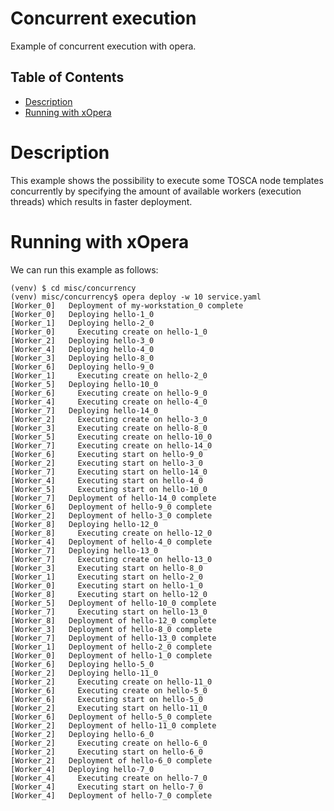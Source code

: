 # Concurrent execution
Example of concurrent execution with opera. 

## Table of Contents
  - [Description](#description)
  - [Running with xOpera](#running-with-xopera)

# Description
This example shows the possibility to execute some TOSCA node templates concurrently by specifying the amount of
available workers (execution threads) which results in faster deployment.

# Running with xOpera
We can run this example as follows:

```console
(venv) $ cd misc/concurrency
(venv) misc/concurrency$ opera deploy -w 10 service.yaml
[Worker_0]   Deployment of my-workstation_0 complete
[Worker_0]   Deploying hello-1_0
[Worker_1]   Deploying hello-2_0
[Worker_0]     Executing create on hello-1_0
[Worker_2]   Deploying hello-3_0
[Worker_4]   Deploying hello-4_0
[Worker_3]   Deploying hello-8_0
[Worker_6]   Deploying hello-9_0
[Worker_1]     Executing create on hello-2_0
[Worker_5]   Deploying hello-10_0
[Worker_6]     Executing create on hello-9_0
[Worker_4]     Executing create on hello-4_0
[Worker_7]   Deploying hello-14_0
[Worker_2]     Executing create on hello-3_0
[Worker_3]     Executing create on hello-8_0
[Worker_5]     Executing create on hello-10_0
[Worker_7]     Executing create on hello-14_0
[Worker_6]     Executing start on hello-9_0
[Worker_2]     Executing start on hello-3_0
[Worker_7]     Executing start on hello-14_0
[Worker_4]     Executing start on hello-4_0
[Worker_5]     Executing start on hello-10_0
[Worker_7]   Deployment of hello-14_0 complete
[Worker_6]   Deployment of hello-9_0 complete
[Worker_2]   Deployment of hello-3_0 complete
[Worker_8]   Deploying hello-12_0
[Worker_8]     Executing create on hello-12_0
[Worker_4]   Deployment of hello-4_0 complete
[Worker_7]   Deploying hello-13_0
[Worker_7]     Executing create on hello-13_0
[Worker_3]     Executing start on hello-8_0
[Worker_1]     Executing start on hello-2_0
[Worker_0]     Executing start on hello-1_0
[Worker_8]     Executing start on hello-12_0
[Worker_5]   Deployment of hello-10_0 complete
[Worker_7]     Executing start on hello-13_0
[Worker_8]   Deployment of hello-12_0 complete
[Worker_3]   Deployment of hello-8_0 complete
[Worker_7]   Deployment of hello-13_0 complete
[Worker_1]   Deployment of hello-2_0 complete
[Worker_0]   Deployment of hello-1_0 complete
[Worker_6]   Deploying hello-5_0
[Worker_2]   Deploying hello-11_0
[Worker_2]     Executing create on hello-11_0
[Worker_6]     Executing create on hello-5_0
[Worker_6]     Executing start on hello-5_0
[Worker_2]     Executing start on hello-11_0
[Worker_6]   Deployment of hello-5_0 complete
[Worker_2]   Deployment of hello-11_0 complete
[Worker_2]   Deploying hello-6_0
[Worker_2]     Executing create on hello-6_0
[Worker_2]     Executing start on hello-6_0
[Worker_2]   Deployment of hello-6_0 complete
[Worker_4]   Deploying hello-7_0
[Worker_4]     Executing create on hello-7_0
[Worker_4]     Executing start on hello-7_0
[Worker_4]   Deployment of hello-7_0 complete
```

